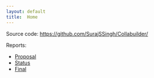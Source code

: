 ```yaml
---
layout: default
title:  Home
---
```


Source code: https://github.com/SurajSSingh/Collabuilder/

Reports:

- [Proposal](proposal.html)
- [Status](status.html)
- [Final](final.html)


